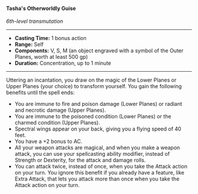#### Tasha's Otherworldly Guise
*6th-level transmutation*
___
- **Casting Time:** 1 bonus action
- **Range:** Self
- **Components:** V, S, M (an object engraved with a symbol of the Outer Planes, worth at least 500 gp)
- **Duration:** Concentration, up to 1 minute
---
Uttering an incantation, you draw on the magic of the Lower Planes or Upper Planes (your choice) to transform yourself. You gain the following benefits until the spell ends:

- You are immune to fire and poison damage (Lower Planes) or radiant and necrotic damage (Upper Planes).
- You are immune to the poisoned condition (Lower Planes) or the charmed condition (Upper Planes).
- Spectral wings appear on your back, giving you a flying speed of 40 feet.
- You have a +2 bonus to AC.
- All your weapon attacks are magical, and when you make a weapon attack, you can use your spellcasting ability modifier, instead of Strength or Dexterity, for the attack and damage rolls.
- You can attack twice, instead of once, when you take the Attack action on your turn. You ignore this benefit if you already have a feature, like Extra Attack, that lets you attack more than once when you take the Attack action on your turn.